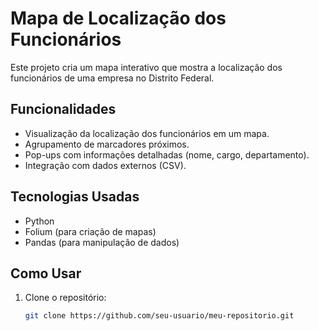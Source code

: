 # Mapa de Localização dos Funcionários

Este projeto cria um mapa interativo que mostra a localização dos funcionários de uma empresa no Distrito Federal.

## Funcionalidades

- Visualização da localização dos funcionários em um mapa.
- Agrupamento de marcadores próximos.
- Pop-ups com informações detalhadas (nome, cargo, departamento).
- Integração com dados externos (CSV).

## Tecnologias Usadas

- Python
- Folium (para criação de mapas)
- Pandas (para manipulação de dados)

## Como Usar

1. Clone o repositório:
   ```bash
   git clone https://github.com/seu-usuario/meu-repositorio.git